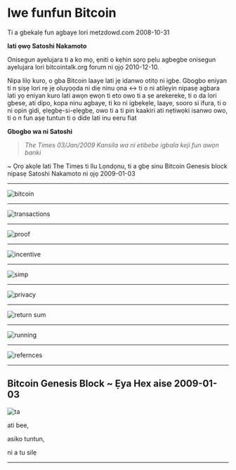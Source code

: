 # Iwe funfun Bitcoin
Ti a gbekalẹ fun agbaye lori metzdowd.com
2008-10-31

**lati ọwọ Satoshi Nakamoto**

Onisegun ayelujara ti a ko mọ, ẹniti o kẹhin sọrọ
pẹlu agbegbe onisegun ayelujara lori bitcointalk.org
forum ni ọjọ 2010-12-10.

Nipa lilọ kuro, o gba Bitcoin laaye lati jẹ idanwo otitọ ni
igbẹ. Gbogbo eniyan ti n ṣiṣẹ lori rẹ jẹ oluyọọda ni diẹ ninu
ọna <-> ti o ni atilẹyin nipasẹ agbara lati yọ eniyan kuro
lati awọn ẹwọn ti eto owo ti a ṣe arekereke, ti o da lori gbese,
ati dipo, kopa ninu agbaye, ti ko ni igbẹkẹle,
laaye, sooro si ifura, ti o ni opin gidi, ẹlẹgbẹ-si-ẹlẹgbẹ, owo ti a ti pin kaakiri ati nẹtiwọki isanwo owo, ti o n fun aṣẹ tuntun ti o dide lati inu
eeru fiat

**Gbogbo wa ni Satoshi**
>*The Times 03/Jan/2009 Kansila wa ni etibebe
igbala keji fun awọn banki*

~ Ọrọ akọle lati The Times ti Ilu Lọndọnu,
ti a gbẹ sinu Bitcoin Genesis block nipasẹ Satoshi
Nakamoto ni ọjọ 2009-01-03

---

![bitcoin](figure-034-bitcoin.png)

---

![transactions](figure-035-transactions.png)

---

![proof](figure-036-proof.png)

---

![incentive](figure-037-incentive.png)

---

![simp](figure-038-simp.png)

---
![privacy](figure-039-privacy.png)

---

![return sum](figure-040-return%20sum.png)

---

![running](figure-041-running.png)

---

![refernces](figure-042-refernces.png)

---

## Bitcoin Genesis Block ~ Ẹya Hex aise 2009-01-03

![ta](figure-043-ta.png)

ati bee,

asiko tuntun,

ni a tu silẹ

---
